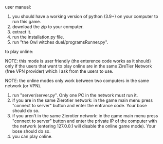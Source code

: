 user manual:
1. you should have a working version of python (3.9+) on your computer to run this game.
2. download the zip to your computer.
3. extract it.
4. run the installation.py file.
5. run "the Owl witches duel/programsRunner.py".

to play online:

NOTE: this mode is user friendly (the enterence code works as it should) only if the users that want to play online are in the same ZireTier Network (free VPN provider)  which I ask from the users to use.

NOTE: the online modes only work between two computers in the same network (or VPN).
1. run "server/server.py". Only one PC in the network must run it.
2. if you are in the same Zierotier network: in the game main menu press "connect to server" button and enter the entrance code. Your bose should do so.
3. if you aren't in the same Zierotier network: in the game main menu press "connect to server" button and enter the private IP of the computer with the network (entering 127.0.0.1 will disable the online game mode). Your bose should do so.
4. you can play online.
